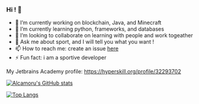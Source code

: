 ### Hi ! 👋

- 🔭 I’m currently working on blockchain, Java, and Minecraft
- 🌱 I’m currently learning python, frameworks, and databases
- 👯 I’m looking to collaborate on learning with people and work togeather
- 💬 Ask me about sport, and I will tell you what you want !
- 📫 How to reach me: create an issue [here](https://github.com/Alcamoru/Alcamoru/issues)
- ⚡ Fun fact: i am a sportive developer

My Jetbrains Academy profile: https://hyperskill.org/profile/32293702


[![Alcamoru's GitHub stats](https://github-readme-stats.vercel.app/api?username=Alcamoru&show_icons=true&theme=dracula&include_all_commits=true&border_radius=10&bg_color=30,373737,373737,373737,FF6C4C&title_color=B9B9B9)](https://github.com/anuraghazra/github-readme-stats)

[![Top Langs](https://github-readme-stats.vercel.app/api/top-langs/?username=Alcamoru)](https://github.com/anuraghazra/github-readme-stats)
